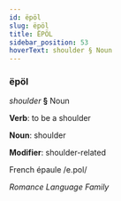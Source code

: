 ```yaml
---
id: ëpöl
slug: ëpöl
title: ËPÖL
sidebar_position: 53
hoverText: shoulder § Noun
---
```


### ëpöl

*shoulder* **§** Noun

**Verb**: to be a shoulder

**Noun**: shoulder

**Modifier**: shoulder-related

French épaule /e.pol/

*Romance Language Family*
